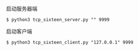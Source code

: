 启动服务器端
```
$ python3 tcp_sixteen_server.py "" 9999
```

启动客户端
```
$ python3 tcp_sixteen_client.py "127.0.0.1" 9999
```
